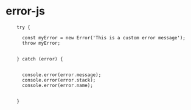 # error-js

        try {

          const myError = new Error('This is a custom error message');
          throw myError;


        } catch (error) {


          console.error(error.message);
          console.error(error.stack);
          console.error(error.name);


        }
